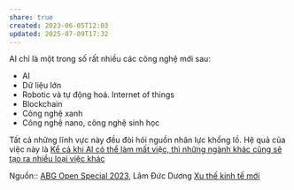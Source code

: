 ```yaml
---
share: true
created: 2023-06-05T12:03
updated: 2025-07-09T17:32
---
```

AI chỉ là một trong số rất nhiều các công nghệ mới sau:
- AI
- Dữ liệu lớn
- Robotic và tự động hoá. Internet of things
- Blockchain
- Công nghệ xanh
- Công nghệ nano, công nghệ sinh học

Tất cả những lĩnh vực này đều đòi hỏi nguồn nhân lực khổng lồ. Hệ quả của việc này là [Kể cả khi AI có thể làm mất việc, thì những ngành khác cũng sẽ tạo ra nhiều loại việc khác](./K%E1%BB%83%20c%E1%BA%A3%20khi%20AI%20c%C3%B3%20th%E1%BB%83%20l%C3%A0m%20m%E1%BA%A5t%20vi%E1%BB%87c,%20th%C3%AC%20nh%E1%BB%AFng%20ng%C3%A0nh%20kh%C3%A1c%20c%C5%A9ng%20s%E1%BA%BD%20t%E1%BA%A1o%20ra%20nhi%E1%BB%81u%20lo%E1%BA%A1i%20vi%E1%BB%87c%20kh%C3%A1c.md)

Nguồn:: [ABG Open Special 2023](ABG%20Open%20Special%202023.md), Lâm Đức Dương
[Xu thế kinh tế mới](./Xu%20th%E1%BA%BF%20kinh%20t%E1%BA%BF%20m%E1%BB%9Bi.md)
